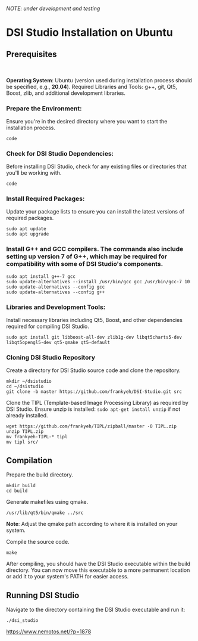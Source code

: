 ###### NOTE: under development and testing

# DSI Studio Installation on Ubuntu 

## Prerequisites
<br>

**Operating System**: Ubuntu (version used during installation process should be specified, e.g., **20.04**).
Required Libraries and Tools: g++, git, Qt5, Boost, zlib, and additional development libraries.

### Prepare the Environment:

Ensure you're in the desired directory where you want to start the installation process.

`code`

### Check for DSI Studio Dependencies:

Before installing DSI Studio, check for any existing files or directories that you'll be working with.

`code`

### Install Required Packages:

Update your package lists to ensure you can install the latest versions of required packages.

```
sudo apt update
sudo apt upgrade
```

### Install G++ and GCC compilers. The commands also include setting up version 7 of G++, which may be required for compatibility with some of DSI Studio's components.

```
sudo apt install g++-7 gcc
sudo update-alternatives --install /usr/bin/gcc gcc /usr/bin/gcc-7 10
sudo update-alternatives --config gcc
sudo update-alternatives --config g++
```

### Libraries and Development Tools:

Install necessary libraries including Qt5, Boost, and other dependencies required for compiling DSI Studio.

```
sudo apt install git libboost-all-dev zlib1g-dev libqt5charts5-dev libqt5opengl5-dev qt5-qmake qt5-default
```

### Cloning DSI Studio Repository

Create a directory for DSI Studio source code and clone the repository.

```
mkdir ~/dsistudio
cd ~/dsistudio
git clone -b master https://github.com/frankyeh/DSI-Studio.git src
```

Clone the TIPL (Template-based Image Processing Library) as required by DSI Studio. Ensure unzip is installed: `sudo apt-get install unzip` if not already installed.

```
wget https://github.com/frankyeh/TIPL/zipball/master -O TIPL.zip
unzip TIPL.zip
mv frankyeh-TIPL-* tipl
mv tipl src/
```

## Compilation

Prepare the build directory.

```
mkdir build
cd build
```

Generate makefiles using qmake.

```
/usr/lib/qt5/bin/qmake ../src
```

**Note**: Adjust the qmake path according to where it is installed on your system.

Compile the source code.

```
make
```

After compiling, you should have the DSI Studio executable within the build directory. You can now move this executable to a more permanent location or add it to your system's PATH for easier access.

## Running DSI Studio

Navigate to the directory containing the DSI Studio executable and run it:

```
./dsi_studio
```


https://www.nemotos.net/?p=1878
